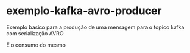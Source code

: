 # exemplo-kafka-avro-producer

Exemplo basico para a produção de uma mensagem para o topico kafka com serialização AVRO


E o consumo do mesmo


